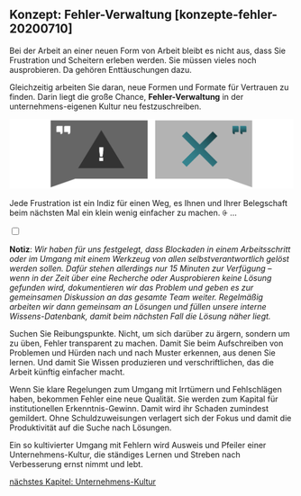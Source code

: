 ## Konzept: Fehler-Verwaltung [konzepte-fehler-20200710]

Bei der Arbeit an einer neuen Form von Arbeit bleibt es nicht aus, dass Sie Frustration und Scheitern erleben werden. Sie müssen vieles noch ausprobieren. Da gehören Enttäuschungen dazu.

Gleichzeitig arbeiten Sie daran, neue Formen und Formate für Vertrauen zu finden. Darin liegt die große Chance, **Fehler-Verwaltung** in der unternehmens-eigenen Kultur neu festzuschreiben.

![](Folie12.png)

Jede Frustration ist ein Indiz für einen Weg, es Ihnen und Ihrer Belegschaft beim nächsten Mal ein klein wenig einfacher zu machen. <label for="aside--gleichzeitig-arbeiten-sie" class="aside-toggle" role="button" aria-pressed="false" aria-label="Randbemerkung anzeigen" onkeypress="toggleButtonKeyPress()" onclick="toggleButtonClick()" tabindex="0">⨭ …</label>

<input id="aside--gleichzeitig-arbeiten-sie" type="checkbox" class="aside-toggle"/>

**Notiz**: *Wir haben für uns festgelegt, dass Blockaden in einem Arbeitsschritt oder im Umgang mit einem Werkzeug von allen selbstverantwortlich gelöst werden sollen. Dafür stehen allerdings nur 15 Minuten zur Verfügung – wenn in der Zeit über eine Recherche oder Ausprobieren keine Lösung gefunden wird, dokumentieren wir das Problem und geben es zur gemeinsamen Diskussion an das gesamte Team weiter. Regelmäßig arbeiten wir dann gemeinsam an Lösungen und füllen unsere interne Wissens-Datenbank, damit beim nächsten Fall die Lösung näher liegt.*


Suchen Sie Reibungspunkte. Nicht, um sich darüber zu ärgern, sondern um zu üben, Fehler transparent zu machen. Damit Sie beim Aufschreiben von Problemen und Hürden nach und nach Muster erkennen, aus denen Sie lernen. Und damit Sie Wissen produzieren und verschriftlichen, das die Arbeit künftig einfacher macht.

Wenn Sie klare Regelungen zum Umgang mit Irrtümern und Fehlschlägen haben, bekommen Fehler eine neue Qualität. Sie werden zum Kapital für institutionellen Erkenntnis-Gewinn. Damit wird ihr Schaden zumindest gemildert. Ohne Schuldzuweisungen verlagert sich der Fokus und damit die Produktivität auf die Suche nach Lösungen.

Ein so kultivierter Umgang mit Fehlern wird Ausweis und Pfeiler einer Unternehmens-Kultur, die ständiges Lernen und Streben nach Verbesserung ernst nimmt und lebt.

[nächstes Kapitel: Unternehmens-Kultur](#kultur-20200710)
